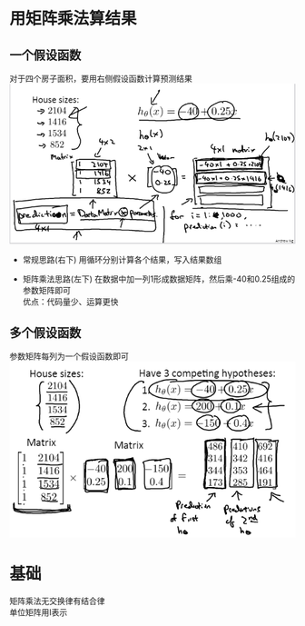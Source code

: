 # 用矩阵乘法算结果

## 一个假设函数
对于四个房子面积，要用右侧假设函数计算预测结果
![avatar](./pic/3-1-1.png)
- 常规思路(右下)
用循环分别计算各个结果，写入结果数组

- 矩阵乘法思路(左下)
在数据中加一列1形成数据矩阵，然后乘-40和0.25组成的参数矩阵即可  
优点：代码量少、运算更快

## 多个假设函数
参数矩阵每列为一个假设函数即可
![avatar](./pic/3-1-2.png)

# 基础
矩阵乘法无交换律有结合律  
单位矩阵用I表示